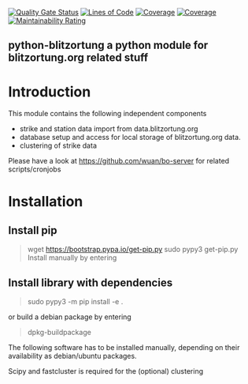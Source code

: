 [![Quality Gate Status](https://sonarcloud.io/api/project_badges/measure?project=wuan_bo-python&metric=alert_status)](https://sonarcloud.io/summary/new_code?id=wuan_bo-python)
[![Lines of Code](https://sonarcloud.io/api/project_badges/measure?project=wuan_bo-python&metric=ncloc)](https://sonarcloud.io/summary/new_code?id=wuan_bo-python)
[![Coverage](https://sonarcloud.io/api/project_badges/measure?project=wuan_bo-python&metric=coverage)](https://sonarcloud.io/summary/new_code?id=wuan_bo-python)
[![Coverage](https://sonarcloud.io/api/project_badges/measure?project=wuan_bo-python&metric=coverage)](https://sonarcloud.io/summary/new_code?id=wuan_bo-python)
[![Maintainability Rating](https://sonarcloud.io/api/project_badges/measure?project=wuan_bo-python&metric=sqale_rating)](https://sonarcloud.io/summary/new_code?id=wuan_bo-python)

python-blitzortung a python module for blitzortung.org related stuff
--------------------------------------------------------------------

# Introduction

This module contains the following independent components

* strike and station data import from data.blitzortung.org
* database setup and access for local storage of blitzortung.org data.
* clustering of strike data

Please have a look at https://github.com/wuan/bo-server for related scripts/cronjobs

# Installation

## Install pip

> wget https://bootstrap.pypa.io/get-pip.py
> sudo pypy3 get-pip.py 
Install manually by entering

## Install library with dependencies

> sudo pypy3 -m pip install -e .

or build a debian package by entering

> dpkg-buildpackage

The following software has to be installed manually, depending on their availability as debian/ubuntu packages.

Scipy and fastcluster is required for the (optional) clustering

